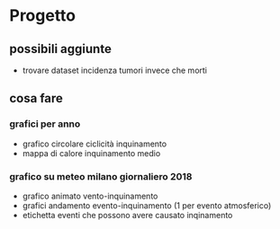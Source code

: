 # Progetto

## possibili aggiunte
- trovare dataset incidenza tumori invece che morti

## cosa fare

### grafici per anno
- grafico circolare ciclicità inquinamento
- mappa di calore inquinamento medio

###  grafico su meteo milano giornaliero 2018
- grafico animato vento-inquinamento
- grafici andamento evento-inquinamento (1 per evento atmosferico)
- etichetta eventi che possono avere causato inqinamento
